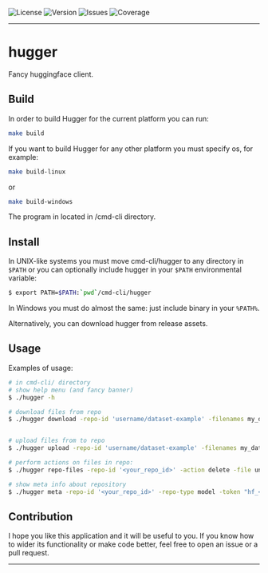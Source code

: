 
![License](https://img.shields.io/badge/license-GPLv3-blue.svg)
![Version](https://img.shields.io/badge/version-0.1.0-brightgreen.svg)
![Issues](https://img.shields.io/github/issues/irene-brown/hugger.svg)
![Coverage](https://img.shields.io/codecov/c/github/irene-brown/hugger.svg)

**************************************************************************
# hugger
Fancy huggingface client.

## Build
In order to build Hugger for the current platform you can run:
```bash
make build
```
If you want to build Hugger for any other platform you must specify os, for example:
```bash
make build-linux
```
or
```bash
make build-windows
```

The program in located in /cmd-cli directory.

## Install
In UNIX-like systems you must move cmd-cli/hugger to any directory in `$PATH` or you can optionally include hugger in your `$PATH` environmental variable:
```bash
$ export PATH=$PATH:`pwd`/cmd-cli/hugger
```

In Windows you must do almost the same: just include binary in your `%PATH%`.


Alternatively, you can download hugger from release assets.

## Usage
Examples of usage:
```bash
# in cmd-cli/ directory
# show help menu (and fancy banner)
$ ./hugger -h

# download files from repo
$ ./hugger download -repo-id 'username/dataset-example' -filenames my_dataset_0001.parquet -repo-type dataset -token "hf_<your_token_here>"


# upload files from to repo
$ ./hugger upload -repo-id 'username/dataset-example' -filenames my_dataset_0001.parquet,my_dataset_0002.parquet -repo-type dataset -token "hf_<your_token_here>"

# perform actions on files in repo:
$ ./hugger repo-files -repo-id '<your_repo_id>' -action delete -file unused_file.test -token "hf_<your_token_here>"

# show meta info about repository
$ ./hugger meta -repo-id '<your_repo_id>' -repo-type model -token "hf_<your_token_here>"
```

## Contribution
I hope you like this application and it will be useful to you. If you know how to wider its functionality or make code better,
feel free to open an issue or a pull request.

**************************************************************************
